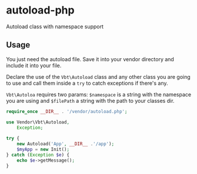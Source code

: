 # autoload-php

Autoload class with namespace support

## Usage

You just need the autoload file. Save it into your vendor directory and include it into your file.

Declare the use of the ``Vbt\Autoload`` class and any other class you are going to use and call them inside a ``try`` to catch exceptions if there's any.

``Vbt\Autoloa`` requires two params: ``$namespace`` is a string with the namespace you are using and ``$filePath`` a string with the path to your classes dir.

```php
require_once __DIR__ . '/vendor/autoload.php';

use Vendor\Vbt\Autoload,
    Exception;
    
try {
    new Autoload('App', __DIR__ .'/app');
    $myApp = new Init();
} catch (Exception $e) {
    echo $e->getMessage();
}
```